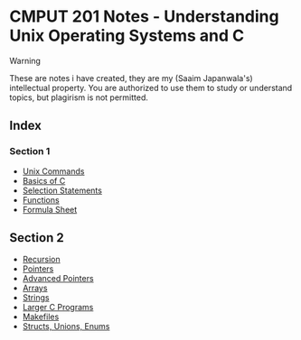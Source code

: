 # CMPUT 201 Notes - Understanding Unix Operating Systems and C
> [!WARNING]
> These are notes i have created, they are my (Saaim Japanwala's) intellectual property. You are authorized to use them to study or understand topics, but plagirism is not permitted.

## Index
### Section 1
- [Unix Commands](section1/unix_commands.md)
- [Basics of C](section1/understanding.md)
- [Selection Statements](section1/selection_statements.md)
- [Functions](section1/functions.md)
- [Formula Sheet](section1/Scanf%202.pdf)

## Section 2
- [Recursion](section2/recursion.md)
- [Pointers](section2/pointers.md)
- [Advanced Pointers](section2/advanced_pointers.md)
- [Arrays](section2/arrays.md)
- [Strings](section2/strings.md)
- [Larger C Programs](section2/headers.md)
- [Makefiles](section2/makefile.md)
- [Structs, Unions, Enums](section2/structs.md)

